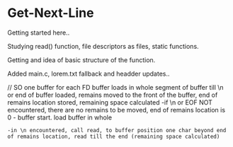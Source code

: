 # Get-Next-Line

Getting started here..

Studying read() function, file descriptors as files, static functions.

Getting and idea of basic structure of the function.

Added main.c, lorem.txt fallback and headder updates..

// SO 
one buffer for each FD
buffer loads in whole
segment of buffer till \n or end of buffer loaded, remains moved to the front of the buffer, end of remains location stored, remaining space calculated 
	-if \n or EOF NOT encountered, there are no remains to be moved, end of remains location is 0 - buffer start.
		load buffer in whole

	-in \n encountered, call read, to buffer position one char beyond end of remains location, read till the end (remaining space calculated)


